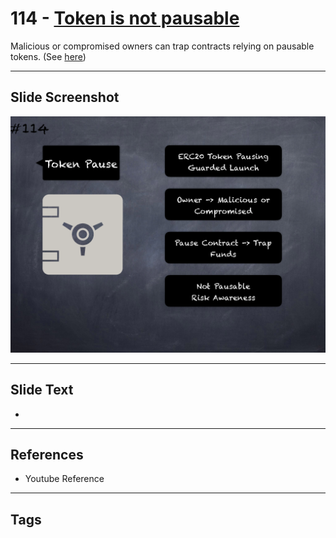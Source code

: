 # 114 - [Token is not pausable](Token%20is%20not%20pausable.md)
Malicious or compromised owners can trap contracts relying on pausable tokens. (See [here](https://github.com/crytic/building-secure-contracts/blob/master/development-guidelines/token_integration.md#owner-privileges))
___
## Slide Screenshot
![0114.png](../../images/pitfalls_and_best_practices201/114.png)
___
## Slide Text
- 
___
## References
- Youtube Reference
___
## Tags